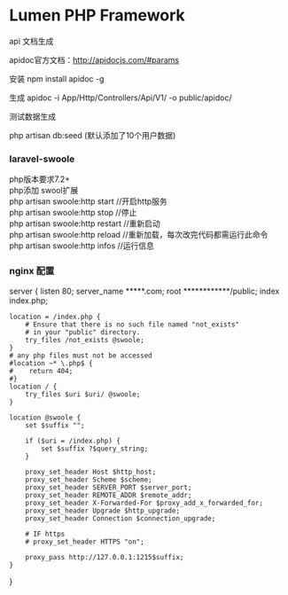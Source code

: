 # Lumen PHP Framework
api 文档生成

apidoc官方文档：http://apidocjs.com/#params

安装 npm install apidoc -g

生成 apidoc -i App/Http/Controllers/Api/V1/ -o public/apidoc/


测试数据生成

php artisan db:seed (默认添加了10个用户数据)

### laravel-swoole 
php版本要求7.2+  
php添加 swool扩展  
php artisan swoole:http start //开启http服务  
php artisan swoole:http stop  //停止  
php artisan swoole:http restart  //重新启动  
php artisan swoole:http reload  //重新加载，每次改完代码都需运行此命令  
php artisan swoole:http infos  //运行信息  

### nginx 配置
server {
    listen 80;
    server_name *****.com;
    root  ************/public;
    index index.php;

    location = /index.php {
        # Ensure that there is no such file named "not_exists"
        # in your "public" directory.
        try_files /not_exists @swoole;
    }
    # any php files must not be accessed
    #location ~* \.php$ {
    #    return 404;
    #}
    location / {
        try_files $uri $uri/ @swoole;
    }

    location @swoole {
        set $suffix "";

        if ($uri = /index.php) {
            set $suffix ?$query_string;
        }

        proxy_set_header Host $http_host;
        proxy_set_header Scheme $scheme;
        proxy_set_header SERVER_PORT $server_port;
        proxy_set_header REMOTE_ADDR $remote_addr;
        proxy_set_header X-Forwarded-For $proxy_add_x_forwarded_for;
        proxy_set_header Upgrade $http_upgrade;
        proxy_set_header Connection $connection_upgrade;

        # IF https
        # proxy_set_header HTTPS "on";

        proxy_pass http://127.0.0.1:1215$suffix;
    }
}